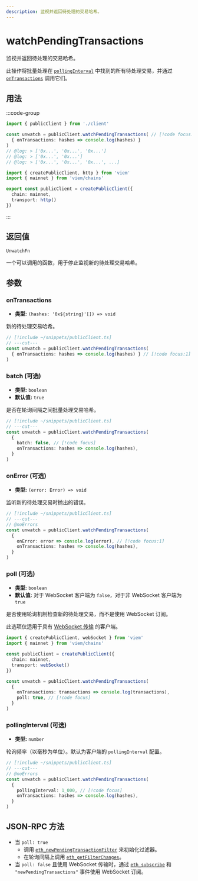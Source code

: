 ```yaml
---
description: 监视并返回待处理的交易哈希。
---
```


# watchPendingTransactions

监视并返回待处理的交易哈希。

此操作将批量处理在 [`pollingInterval`](#pollinginterval-optional) 中找到的所有待处理交易，并通过 [`onTransactions`](#ontransactions) 调用它们。


## 用法

:::code-group

```ts twoslash [example.ts]
import { publicClient } from './client'

const unwatch = publicClient.watchPendingTransactions( // [!code focus:99]
  { onTransactions: hashes => console.log(hashes) }
)
// @log: > ['0x...', '0x...', '0x...']
// @log: > ['0x...', '0x...']
// @log: > ['0x...', '0x...', '0x...', ...]
```

```ts twoslash [client.ts] filename="client.ts"
import { createPublicClient, http } from 'viem'
import { mainnet } from 'viem/chains'

export const publicClient = createPublicClient({
  chain: mainnet,
  transport: http()
})
```

:::

## 返回值

`UnwatchFn`

一个可以调用的函数，用于停止监视新的待处理交易哈希。

## 参数

### onTransactions

- **类型:** `(hashes: '0x${string}'[]) => void`

新的待处理交易哈希。

```ts twoslash
// [!include ~/snippets/publicClient.ts]
// ---cut---
const unwatch = publicClient.watchPendingTransactions(
  { onTransactions: hashes => console.log(hashes) } // [!code focus:1]
)
```

### batch (可选)

- **类型:** `boolean`
- **默认值:** `true`

是否在轮询间隔之间批量处理交易哈希。

```ts twoslash
// [!include ~/snippets/publicClient.ts]
// ---cut---
const unwatch = publicClient.watchPendingTransactions(
  { 
    batch: false, // [!code focus]
    onTransactions: hashes => console.log(hashes),
  }
)
```

### onError (可选)

- **类型:** `(error: Error) => void`

监听新的待处理交易时抛出的错误。

```ts twoslash
// [!include ~/snippets/publicClient.ts]
// ---cut---
// @noErrors
const unwatch = publicClient.watchPendingTransactions(
  { 
    onError: error => console.log(error), // [!code focus:1]
    onTransactions: hashes => console.log(hashes),
  }
)
```

### poll (可选)

- **类型:** `boolean`
- **默认值:** 对于 WebSocket 客户端为 `false`，对于非 WebSocket 客户端为 `true`

是否使用轮询机制检查新的待处理交易，而不是使用 WebSocket 订阅。

此选项仅适用于具有 [WebSocket 传输](/docs/clients/transports/websocket) 的客户端。

```ts twoslash
import { createPublicClient, webSocket } from 'viem'
import { mainnet } from 'viem/chains'

const publicClient = createPublicClient({
  chain: mainnet,
  transport: webSocket()
})

const unwatch = publicClient.watchPendingTransactions(
  { 
    onTransactions: transactions => console.log(transactions),
    poll: true, // [!code focus]
  }
)
```

### pollingInterval (可选)

- **类型:** `number`

轮询频率（以毫秒为单位）。默认为客户端的 `pollingInterval` 配置。

```ts twoslash
// [!include ~/snippets/publicClient.ts]
// ---cut---
// @noErrors
const unwatch = publicClient.watchPendingTransactions(
  { 
    pollingInterval: 1_000, // [!code focus]
    onTransactions: hashes => console.log(hashes),
  }
)
```

## JSON-RPC 方法

- 当 `poll: true`
  - 调用 [`eth_newPendingTransactionFilter`](https://ethereum.org/en/developers/docs/apis/json-rpc/#eth_newpendingtransactionfilter) 来初始化过滤器。
  - 在轮询间隔上调用 [`eth_getFilterChanges`](https://ethereum.org/en/developers/docs/apis/json-rpc/#eth_getFilterChanges)。
- 当 `poll: false` 且使用 WebSocket 传输时，通过 [`eth_subscribe`](https://docs.alchemy.com/reference/eth-subscribe-polygon) 和 `"newPendingTransactions"` 事件使用 WebSocket 订阅。